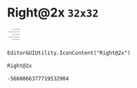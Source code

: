 # Right@2x `32x32`
<img src="/img/Right@2x.png" width=32 height=32>

``` CSharp
EditorGUIUtility.IconContent("Right@2x")
```
```
Right@2x
```
```
-5660866377719532904
```
